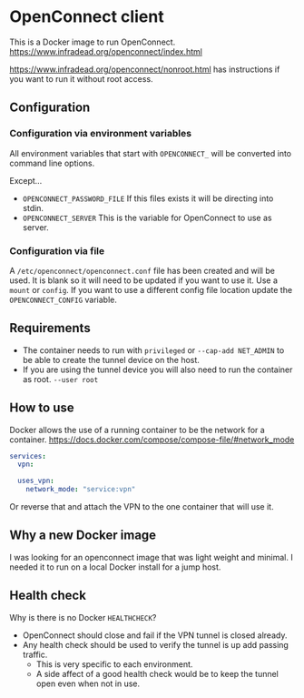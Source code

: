 # OpenConnect client

This is a Docker image to run OpenConnect.
<https://www.infradead.org/openconnect/index.html>

<https://www.infradead.org/openconnect/nonroot.html> has instructions if you want to run it without root access.

## Configuration

### Configuration via environment variables

All environment variables that start with `OPENCONNECT_` will be converted into command line options.

Except...

* `OPENCONNECT_PASSWORD_FILE` If this files exists it will be directing into stdin.
* `OPENCONNECT_SERVER` This is the variable for OpenConnect to use as server.

### Configuration via file

A `/etc/openconnect/openconnect.conf` file has been created and will be used.
It is blank so it will need to be updated if you want to use it.
Use a `mount` or `config`.
If you want to use a different config file location update the `OPENCONNECT_CONFIG` variable.

## Requirements

* The container needs to run with `privileged` or `--cap-add NET_ADMIN` to be able to create the tunnel device on the host.
* If you are using the tunnel device you will also need to run the container as root. `--user root`

## How to use

Docker allows the use of a running container to be the network for a container.
<https://docs.docker.com/compose/compose-file/#network_mode>

```yaml
services:
  vpn:

  uses_vpn:
    network_mode: "service:vpn"
```

Or reverse that and attach the VPN to the one container that will use it.

## Why a new Docker image

I was looking for an openconnect image that was light weight and minimal.
I needed it to run on a local Docker install for a jump host.

## Health check

Why is there is no Docker `HEALTHCHECK`?

* OpenConnect should close and fail if the VPN tunnel is closed already.
* Any health check should be used to verify the tunnel is up add passing traffic.
  * This is very specific to each environment.
  * A side affect of a good health check would be to keep the tunnel open even when not in use.
